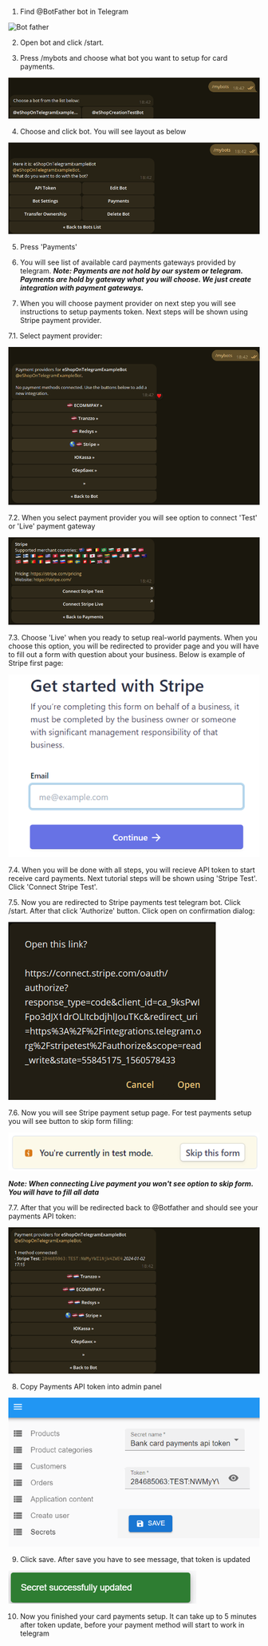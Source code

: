 1. Find @BotFather bot in Telegram

![Bot father](assets/telegram-bot-setup/bot-father.png "Bot father")

2. Open bot and click /start.

3. Press /mybots and choose what bot you want to setup for card payments.

![My bots choose](assets/card-payments-setup/my-bots-choose.png "My bots choose")

4. Choose and click bot. You will see layout as below

![Selected bot](assets/card-payments-setup/selected-bot-buttons-layout.png "Selected bot")

5. Press 'Payments'

6. You will see list of available card payments gateways provided by telegram.
   ***Note: Payments are not hold by our system or telegram. Payments are hold by gateway what you will choose. We just create integration with payment gateways.***

7. When you will choose payment provider on next step you will see instructions to setup payments token. Next steps will be shown using Stripe payment provider.

7.1. Select payment provider:

![Selected payment provider](assets/card-payments-setup/select-payment-provider.png "Selected payment provider")

7.2. When you select payment provider you will see option to connect 'Test' or 'Live' payment gateway

![Test or live](assets/card-payments-setup/connect-test-or-live-payments.png "Test or live")

7.3. Choose 'Live' when you ready to setup real-world payments. When you choose this option, you will be redirected to provider page and you will have to fill out a form with question about your business. Below is example of Stripe first page:

![Stripe live payments](assets/card-payments-setup/stripe-live-payments-setup-page.png "Stripe live payments")

7.4. When you will be done with all steps, you will recieve API token to start receive card payments. Next tutorial steps will be shown using 'Stripe Test'. Click 'Connect Stripe Test'.

7.5. Now you are redirected to Stripe payments test telegram bot. Click /start. After that click 'Authorize' button. Click open on confirmation dialog:

![Stripe bot confirmation dialog](assets/card-payments-setup/stripe-bot-confirmation-dialog.png "Stripe bot confirmation dialog")

7.6. Now you will see Stripe payment setup page. For test payments setup you will see button to skip form filling:

![Skip stripe form filling](assets/card-payments-setup/skip-stripe-form-filling.png "Skip stripe form filling")

   ***Note: When connecting Live payment you won't see option to skip form. You will have to fill all data***

7.7. After that you will be redirected back to @Botfather and should see your payments API token:

![Payments api token](assets/card-payments-setup/ready-payments-api-token.png "Payments api token")

8. Copy Payments API token into admin panel

![Payments api token](assets/card-payments-setup/admin-panel-payments-token-setup.png "Payments api token")

9. Click save. After save you have to see message, that token is updated

![Token updated](assets/common/token-updated-successfully-message.png "Token updated")

10. Now you finished your card payments setup. It can take up to 5 minutes after token update, before your payment method will start to work in telegram